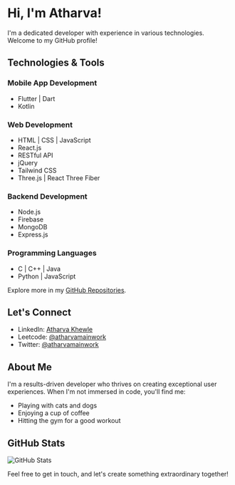 # Hi, I'm Atharva!

I'm a dedicated developer with experience in various technologies. Welcome to my GitHub profile!

## Technologies & Tools

### Mobile App Development
- Flutter | Dart
- Kotlin


### Web Development
- HTML | CSS | JavaScript
- React.js
- RESTful API
- jQuery
- Tailwind CSS
- Three.js | React Three Fiber


### Backend Development
- Node.js
- Firebase
- MongoDB
- Express.js

### Programming Languages
- C | C++ | Java
- Python | JavaScript

Explore more in my [GitHub Repositories](https://github.com/atharva-khewle?tab=repositories).

## Let's Connect

- LinkedIn: [Atharva Khewle](https://www.linkedin.com/in/atharvakhewle/)
- Leetcode: [@atharvamainwork](https://leetcode.com/atharvamainwork/)
- Twitter: [@atharvamainwork](https://twitter.com/atharvamainwork)

## About Me

I'm a results-driven developer who thrives on creating exceptional user experiences. When I'm not immersed in code, you'll find me:

- Playing with cats and dogs
- Enjoying a cup of coffee
- Hitting the gym for a good workout


## GitHub Stats

![GitHub Stats](https://github-readme-stats.vercel.app/api?username=atharva-khewle&show_icons=true&hide_border=true)

Feel free to get in touch, and let's create something extraordinary together!


<!--
**discipline101/discipline101** is a ✨ _special_ ✨ repository because its `README.md` (this file) appears on your GitHub profile.

Here are some ideas to get you started:

- 🔭 I’m currently working on ...
- 🌱 I’m currently learning ...
- 👯 I’m looking to collaborate on ...
- 🤔 I’m looking for help with ...
- 💬 Ask me about ...
- 📫 How to reach me: ...
- 😄 Pronouns: ...
- ⚡ Fun fact: ...
-->
